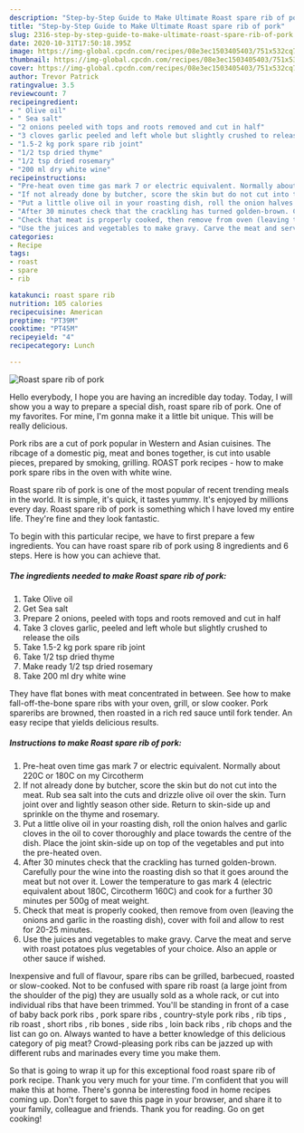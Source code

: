 ```yaml
---
description: "Step-by-Step Guide to Make Ultimate Roast spare rib of pork"
title: "Step-by-Step Guide to Make Ultimate Roast spare rib of pork"
slug: 2316-step-by-step-guide-to-make-ultimate-roast-spare-rib-of-pork
date: 2020-10-31T17:50:18.395Z
image: https://img-global.cpcdn.com/recipes/08e3ec1503405403/751x532cq70/roast-spare-rib-of-pork-recipe-main-photo.jpg
thumbnail: https://img-global.cpcdn.com/recipes/08e3ec1503405403/751x532cq70/roast-spare-rib-of-pork-recipe-main-photo.jpg
cover: https://img-global.cpcdn.com/recipes/08e3ec1503405403/751x532cq70/roast-spare-rib-of-pork-recipe-main-photo.jpg
author: Trevor Patrick
ratingvalue: 3.5
reviewcount: 7
recipeingredient:
- " Olive oil"
- " Sea salt"
- "2 onions peeled with tops and roots removed and cut in half"
- "3 cloves garlic peeled and left whole but slightly crushed to release the oils"
- "1.5-2 kg pork spare rib joint"
- "1/2 tsp dried thyme"
- "1/2 tsp dried rosemary"
- "200 ml dry white wine"
recipeinstructions:
- "Pre-heat oven time gas mark 7 or electric equivalent. Normally about 220C or 180C on my Circotherm"
- "If not already done by butcher, score the skin but do not cut into the meat. Rub sea salt into the cuts and drizzle olive oil over the skin. Turn joint over and lightly season other side. Return to skin-side up and sprinkle on the thyme and rosemary."
- "Put a little olive oil in your roasting dish, roll the onion halves and garlic cloves in the oil to cover thoroughly and place towards the centre of the dish. Place the joint skin-side up on top of the vegetables and put into the pre-heated oven."
- "After 30 minutes check that the crackling has turned golden-brown. Carefully pour the wine into the roasting dish so that it goes around the meat but not over it. Lower the temperature to gas mark 4 (electric equivalent about 180C, Circotherm 160C) and cook for a further 30 minutes per 500g of meat weight."
- "Check that meat is properly cooked, then remove from oven (leaving the onions and garlic in the roasting dish), cover with foil and allow to rest for 20-25 minutes."
- "Use the juices and vegetables to make gravy. Carve the meat and serve with roast potatoes plus vegetables of your choice. Also an apple or other sauce if wished."
categories:
- Recipe
tags:
- roast
- spare
- rib

katakunci: roast spare rib 
nutrition: 105 calories
recipecuisine: American
preptime: "PT39M"
cooktime: "PT45M"
recipeyield: "4"
recipecategory: Lunch

---
```



![Roast spare rib of pork](https://img-global.cpcdn.com/recipes/08e3ec1503405403/751x532cq70/roast-spare-rib-of-pork-recipe-main-photo.jpg)

Hello everybody, I hope you are having an incredible day today. Today, I will show you a way to prepare a special dish, roast spare rib of pork. One of my favorites. For mine, I'm gonna make it a little bit unique. This will be really delicious.

Pork ribs are a cut of pork popular in Western and Asian cuisines. The ribcage of a domestic pig, meat and bones together, is cut into usable pieces, prepared by smoking, grilling. ROAST pork recipes - how to make pork spare ribs in the oven with white wine.

Roast spare rib of pork is one of the most popular of recent trending meals in the world. It is simple, it's quick, it tastes yummy. It's enjoyed by millions every day. Roast spare rib of pork is something which I have loved my entire life. They're fine and they look fantastic.


To begin with this particular recipe, we have to first prepare a few ingredients. You can have roast spare rib of pork using 8 ingredients and 6 steps. Here is how you can achieve that.

<!--inarticleads1-->

##### The ingredients needed to make Roast spare rib of pork:

1. Take  Olive oil
1. Get  Sea salt
1. Prepare 2 onions, peeled with tops and roots removed and cut in half
1. Take 3 cloves garlic, peeled and left whole but slightly crushed to release the oils
1. Take 1.5-2 kg pork spare rib joint
1. Take 1/2 tsp dried thyme
1. Make ready 1/2 tsp dried rosemary
1. Take 200 ml dry white wine


They have flat bones with meat concentrated in between. See how to make fall-off-the-bone spare ribs with your oven, grill, or slow cooker. Pork spareribs are browned, then roasted in a rich red sauce until fork tender. An easy recipe that yields delicious results. 

<!--inarticleads2-->

##### Instructions to make Roast spare rib of pork:

1. Pre-heat oven time gas mark 7 or electric equivalent. Normally about 220C or 180C on my Circotherm
1. If not already done by butcher, score the skin but do not cut into the meat. Rub sea salt into the cuts and drizzle olive oil over the skin. Turn joint over and lightly season other side. Return to skin-side up and sprinkle on the thyme and rosemary.
1. Put a little olive oil in your roasting dish, roll the onion halves and garlic cloves in the oil to cover thoroughly and place towards the centre of the dish. Place the joint skin-side up on top of the vegetables and put into the pre-heated oven.
1. After 30 minutes check that the crackling has turned golden-brown. Carefully pour the wine into the roasting dish so that it goes around the meat but not over it. Lower the temperature to gas mark 4 (electric equivalent about 180C, Circotherm 160C) and cook for a further 30 minutes per 500g of meat weight.
1. Check that meat is properly cooked, then remove from oven (leaving the onions and garlic in the roasting dish), cover with foil and allow to rest for 20-25 minutes.
1. Use the juices and vegetables to make gravy. Carve the meat and serve with roast potatoes plus vegetables of your choice. Also an apple or other sauce if wished.


Inexpensive and full of flavour, spare ribs can be grilled, barbecued, roasted or slow-cooked. Not to be confused with spare rib roast (a large joint from the shoulder of the pig) they are usually sold as a whole rack, or cut into individual ribs that have been trimmed. You&#39;ll be standing in front of a case of baby back pork ribs , pork spare ribs , country-style pork ribs , rib tips , rib roast , short ribs , rib bones , side ribs , loin back ribs , rib chops and the list can go on. Always wanted to have a better knowledge of this delicious category of pig meat? Crowd-pleasing pork ribs can be jazzed up with different rubs and marinades every time you make them. 

So that is going to wrap it up for this exceptional food roast spare rib of pork recipe. Thank you very much for your time. I'm confident that you will make this at home. There's gonna be interesting food in home recipes coming up. Don't forget to save this page in your browser, and share it to your family, colleague and friends. Thank you for reading. Go on get cooking!
